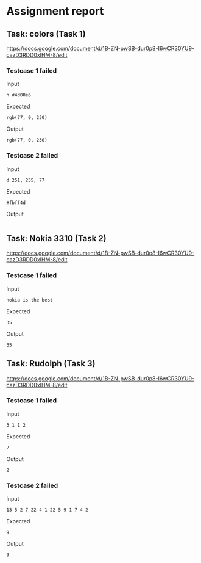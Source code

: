 # Assignment report
## Task: colors (Task 1)
https://docs.google.com/document/d/1B-ZN-pwSB-dur0p8-I6wCR30YU9-cazD3RDD0xIHM-8/edit

### Testcase 1 failed
Input
```
h #4d00e6
```


Expected
```
rgb(77, 0, 230)
```


Output
```
rgb(77, 0, 230) 
```

### Testcase 2 failed
Input
```
d 251, 255, 77
```


Expected
```
#fbff4d
```


Output
```

```

## Task: Nokia 3310 (Task 2)
https://docs.google.com/document/d/1B-ZN-pwSB-dur0p8-I6wCR30YU9-cazD3RDD0xIHM-8/edit

### Testcase 1 failed
Input
```
nokia is the best

```


Expected
```
35
```


Output
```
35  
```

## Task: Rudolph (Task 3)
https://docs.google.com/document/d/1B-ZN-pwSB-dur0p8-I6wCR30YU9-cazD3RDD0xIHM-8/edit

### Testcase 1 failed
Input
```
3 1 1 2
```


Expected
```
2
```


Output
```
2  
```

### Testcase 2 failed
Input
```
13 5 2 7 22 4 1 22 5 9 1 7 4 2
```


Expected
```
9
```


Output
```
9  
```

